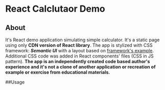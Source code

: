 # React Calclutaor Demo
## About
It's React demo application simulating simple calculator. It's a static page using only **CDN version of React library**.
The app is stylized with CSS framework: **_Semantic UI_** with a layout based on [framework's example](https://semantic-ui.com/examples/login.html). Additional CSS code was added in React components' files (CSS in JS pattern).
**The app is an independently created code based author's experience and it's not a clone of another application or recreation of example or exercise from educational materials.**

##Usage


